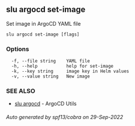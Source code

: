 ## slu argocd set-image

Set image in ArgoCD YAML file

```
slu argocd set-image [flags]
```

### Options

```
  -f, --file string    YAML file
  -h, --help           help for set-image
  -k, --key string     image key in Helm values
  -v, --value string   New image
```

### SEE ALSO

* [slu argocd](slu_argocd.md)	 - ArgoCD Utils

###### Auto generated by spf13/cobra on 29-Sep-2022
